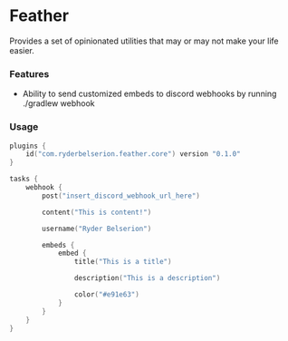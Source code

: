 # Feather
Provides a set of opinionated utilities that may or may not make your life easier.

### Features
- Ability to send customized embeds to discord webhooks by running ./gradlew webhook

### Usage
```kotlin
plugins {
    id("com.ryderbelserion.feather.core") version "0.1.0"
}

tasks {
    webhook {
        post("insert_discord_webhook_url_here")

        content("This is content!")

        username("Ryder Belserion")

        embeds {
            embed {
                title("This is a title")

                description("This is a description")

                color("#e91e63")
            }
        }
    }
}
```
